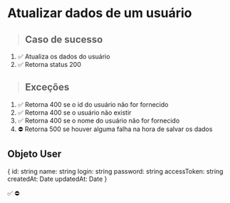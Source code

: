 # Atualizar dados de um usuário

> ## Caso de sucesso

1. ✅ Atualiza os dados do usuário
2. ✅ Retorna status 200

> ## Exceções
1. ✅ Retorna 400 se o id do usuário não for fornecido
2. ✅ Retorna 400 se o usuário não existir
3. ✅ Retorna 400 se o nome do usuário não for fornecido
6. ⛔ Retorna 500 se houver alguma falha na hora de salvar os dados


## Objeto User
{
  	id: string
    name: string
    login: string
    password: string
    accessToken: string
    createdAt: Date
    updatedAt: Date
}

✅
⛔